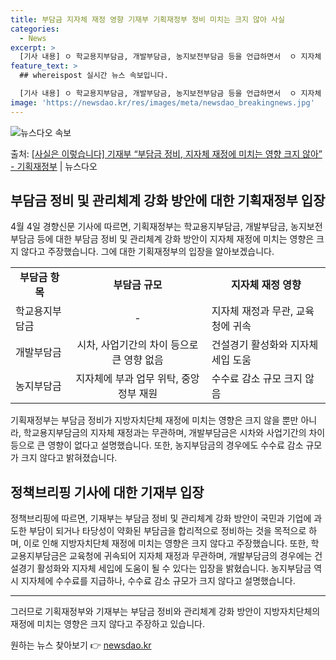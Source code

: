 ```yaml
---
title: 부담금 지자체 재정 영향 기재부 기획재정부 정비 미치는 크지 않아 사실
categories:
  - News
excerpt: >
  [기사 내용] ㅇ 학교용지부담금, 개발부담금, 농지보전부담금 등을 언급하면서  ㅇ 지자체 귀속 부담금의 4분…
feature_text: >
  ## whereispost 실시간 뉴스 속보입니다.

  [기사 내용] ㅇ 학교용지부담금, 개발부담금, 농지보전부담금 등을 언급하면서  ㅇ 지자체 귀속 부담금의 4분…
image: 'https://newsdao.kr/res/images/meta/newsdao_breakingnews.jpg'
---
```


![뉴스다오 속보](https://newsdao.kr/res/images/meta/newsdao_breakingnews.jpg)

<p>출처: <a href="https://newsdao.kr/3525" rel="dofollow">[사실은 이렇습니다] 기재부 “부담금 정비, 지자체 재정에 미치는 영향 크지 않아” - 기획재정부</a> | 뉴스다오</p>

<h2 data-ke-size="size26">부담금 정비 및 관리체계 강화 방안에 대한 기획재정부 입장</h2>
<p data-ke-size="size16">4월 4일 경향신문 기사에 따르면, 기획재정부는 학교용지부담금, 개발부담금, 농지보전부담금 등에 대한 부담금 정비 및 관리체계 강화 방안이 지자체 재정에 미치는 영향은 크지 않다고 주장했습니다. 그에 대한 기획재정부의 입장을 알아보겠습니다.</p>

<table>
  <tr>
    <td style="text-align: center; height: 17px;"><b>부담금 항목</b></td>
    <td style="text-align: center; height: 17px;"><b>부담금 규모</b></td>
    <td style="text-align: center; height: 17px;"><b>지자체 재정 영향</b></td>
  </tr>
  <tr>
    <td style="text-align: left; height: 17px;">학교용지부담금</td>
    <td style="text-align: center;">-</td>
    <td style="text-align: left;">지자체 재정과 무관, 교육청에 귀속</td>
  </tr>
  <tr>
    <td style="text-align: left; height: 17px;">개발부담금</td>
    <td style="text-align: center;">시차, 사업기간의 차이 등으로 큰 영향 없음</td>
    <td style="text-align: left;">건설경기 활성화와 지자체 세입 도움</td>
  </tr>
  <tr>
    <td style="text-align: left; height: 17px;">농지부담금</td>
    <td style="text-align: center;">지자체에 부과 업무 위탁, 중앙정부 재원</td>
    <td style="text-align: left;">수수료 감소 규모 크지 않음</td>
  </tr>
</table>

<p data-ke-size="size16">기획재정부는 부담금 정비가 지방자치단체 재정에 미치는 영향은 크지 않을 뿐만 아니라, 학교용지부담금의 지자체 재정과는 무관하며, 개발부담금은 시차와 사업기간의 차이 등으로 큰 영향이 없다고 설명했습니다. 또한, 농지부담금의 경우에도 수수료 감소 규모가 크지 않다고 밝혀졌습니다.</p>

<h2 data-ke-size="size26">정책브리핑 기사에 대한 기재부 입장</h2>
<p data-ke-size="size16">정책브리핑에 따르면, 기재부는 부담금 정비 및 관리체계 강화 방안이 국민과 기업에 과도한 부담이 되거나 타당성이 약화된 부담금을 합리적으로 정비하는 것을 목적으로 하며, 이로 인해 지방자치단체 재정에 미치는 영향은 크지 않다고 주장했습니다. 또한, 학교용지부담금은 교육청에 귀속되어 지자체 재정과 무관하며, 개발부담금의 경우에는 건설경기 활성화와 지자체 세입에 도움이 될 수 있다는 입장을 밝혔습니다. 농지부담금 역시 지자체에 수수료를 지급하나, 수수료 감소 규모가 크지 않다고 설명했습니다.</p>

<hr>
<p data-ke-size="size16">그러므로 기획재정부와 기재부는 부담금 정비와 관리체계 강화 방안이 지방자치단체의 재정에 미치는 영향은 크지 않다고 주장하고 있습니다.</p> 

원하는 뉴스 찾아보기 👉 <a href="https://newsdao.kr" rel="dofollow">newsdao.kr</a>


